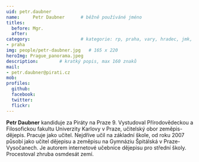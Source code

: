 ```yaml
---
uid: petr.daubner
name:     Petr Daubner  	# běžně používáné jméno
titles:
  before: Mgr. 
  after:
category:                 	# kategorie: rp, praha, vary, hradec, jmk, senat
- praha
img: people/petr-daubner.jpg   # 165 x 220
heroImg: Prague_panorama.jpeg
description:      	# kratký popis, max 160 znaků
mail:
- petr.daubner@pirati.cz
mob:			 
profiles:
  github:       
  facebook:  
  twitter: 		  
  flickr:		  
---
```


**Petr Daubner** kandiduje za Piráty na Praze 9. Vystudoval Přírodovědeckou a Filosofickou fakultu Univerzity Karlovy v Praze, učitelský obor zeměpis-dějepis. Pracuje jako učitel. Nejdříve učil na základní škole, od roku 2007 působí jako učitel dějepisu a zeměpisu na Gymnáziu Špitálská v Praze-Vysočanech. Je autorem internetové učebnice dějepisu pro střední školy. Procestoval zhruba osmdesát zemí. 
